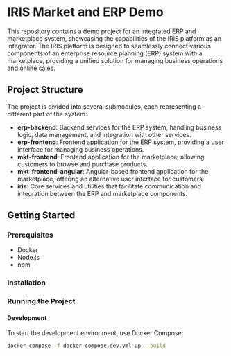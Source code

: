 # IRIS Market and ERP Demo

This repository contains a demo project for an integrated ERP and marketplace system, showcasing the capabilities of the IRIS platform as an integrator. The IRIS platform is designed to seamlessly connect various components of an enterprise resource planning (ERP) system with a marketplace, providing a unified solution for managing business operations and online sales.

## Project Structure

The project is divided into several submodules, each representing a different part of the system:

- **erp-backend**: Backend services for the ERP system, handling business logic, data management, and integration with other services.
- **erp-frontend**: Frontend application for the ERP system, providing a user interface for managing business operations.
- **mkt-frontend**: Frontend application for the marketplace, allowing customers to browse and purchase products.
- **mkt-frontend-angular**: Angular-based frontend application for the marketplace, offering an alternative user interface for customers.
- **iris**: Core services and utilities that facilitate communication and integration between the ERP and marketplace components.

## Getting Started

### Prerequisites

- Docker
- Node.js
- npm

### Installation

### Running the Project

#### Development

To start the development environment, use Docker Compose:

```sh
docker compose -f docker-compose.dev.yml up --build